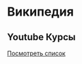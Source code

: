 <!DOCTYPE html>
<html lang="en">
<head>
    <meta charset="UTF-8">
    <meta http-equiv="X-UA-Compatible" content="IE=edge">
    <meta name="viewport" content="width=device-width, initial-scale=1.0">
    <title>Document</title>
</head>
<body>
    <h1>Википедия</h1>
    <h2>Youtube Курсы</h2>
    <a href="код.html">Посмотреть список</a>

</body>
</html>
